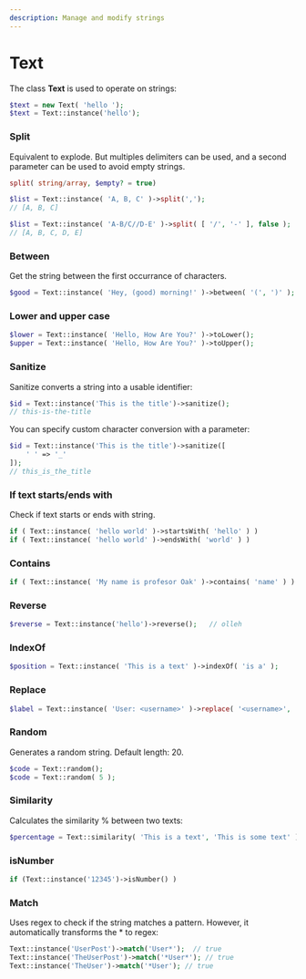 ```yaml
---
description: Manage and modify strings
---
```


# Text

The class **Text** is used to operate on strings:

```php
$text = new Text( 'hello ');
$text = Text::instance('hello');
```

### Split

Equivalent to explode. But multiples delimiters can be used, and a second parameter can be used to avoid empty strings.

```php
split( string/array, $empty? = true)

$list = Text::instance( 'A, B, C' )->split(',');    
// [A, B, C]

$list = Text::instance( 'A-B/C//D-E' )->split( [ '/', '-' ], false );   
// [A, B, C, D, E]
```

### Between

Get the string between the first occurrance of characters.

```php
$good = Text::instance( 'Hey, (good) morning!' )->between( '(', ')' );
```

### Lower and upper case

```php
$lower = Text::instance( 'Hello, How Are You?' )->toLower();
$upper = Text::instance( 'Hello, How Are You?' )->toUpper();
```

### Sanitize

Sanitize converts a string into a usable identifier:

```php
$id = Text::instance('This is the title')->sanitize();
// this-is-the-title
```

You can specify custom character conversion with a parameter:

```php
$id = Text::instance('This is the title')->sanitize([
    ' ' => '_'
]);  
// this_is_the_title
```

### **If text starts/ends with**

Check if text starts or ends with string.

```php
if ( Text::instance( 'hello world' )->startsWith( 'hello' ) )
if ( Text::instance( 'hello world' )->endsWith( 'world' ) )
```

### Contains

```php
if ( Text::instance( 'My name is profesor Oak' )->contains( 'name' ) )
```

### **Reverse**

```php
$reverse = Text::instance('hello')->reverse();   // olleh
```

### **IndexOf**

```php
$position = Text::instance( 'This is a text' )->indexOf( 'is a' );
```

### **Replace**

```php
$label = Text::instance( 'User: <username>' )->replace( '<username>', 'Admin' );
```

### **Random**

Generates a random string. Default length: 20.

```php
$code = Text::random();
$code = Text::random( 5 );
```

### **Similarity**

Calculates the similarity % between two texts:

```php
$percentage = Text::similarity( 'This is a text', 'This is some text' );
```

### isNumber

```php
if (Text::instance('12345')->isNumber() )
```

### Match

Uses regex to check if the string matches a pattern. However, it automatically transforms the \* to regex:

```php
Text::instance('UserPost')->match('User*');  // true
Text::instance('TheUserPost')->match('*User*'); // true
Text::instance('TheUser')->match('*User'); // true
```
